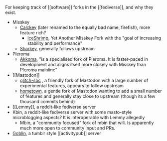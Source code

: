 For keeping track of [[software]] forks in the [[fediverse]], and why they exist.

- Misskey
	- [Calckey](https://joinfirefish.org/) (later renamed to the equally bad name, firefish), more feature rich?
		- [IceShrimp](https://iceshrimp.dev/iceshrimp/iceshrimp), Yet Another Misskey Fork with the "goal of increasing stability and performance"
	- [Sharkey](https://joinsharkey.org), generally follows upstream
- Pleroma
	- [Akkoma](https://akkoma.social/), "is a specialised fork of Pleroma. It is faster-paced in development and aligns itself more closely with Misskey than Pleroma mainline"
- [[Mastodon]]
	- [glitch-soc](https://glitch-soc.github.io/docs/) , a friendly fork of Mastodon with a large number of experimental features, appears to follow upstream
	- [hometown](https://github.com/hometown-fork/hometown), a gentle fork of Mastodon wanting to add a small number of features and generally stay close to upstream (though its a few thousand commits behind)
- [[Lemmy]], a reddit-like fediverse server
- Kbin, a reddit-like fediverse server with some masto-style microblogging aspects?  It is interoperable with Lemmy allegedly
	- Mbin, a "community focused" fork of mbin that will.  Is apparently much more open to community input and PRs.
- [Goblin](https://github.com/johnHackworth/goblin), a tumblr style [[activitypub]] server

